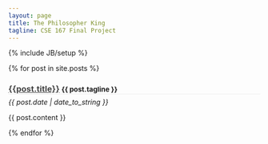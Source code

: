```yaml
---
layout: page
title: The Philosopher King 
tagline: CSE 167 Final Project
---
```

{% include JB/setup %}

<!-- TODO add a welcome thingy -->


<div class="posts">
  {% for post in site.posts %}
    <h3 style="border-bottom: 1px solid #eee;"><a style="color:#444;" href="{{ BASE_PATH}}{{ post.url }}">{{post.title}}</a> <small>{{ post.tagline }}</small></h3>
    <p style="margin-top: -10px;"><em>{{ post.date | date_to_string }}</em></p>
    <p>{{ post.content }}</p>
  {% endfor %}
</div>
